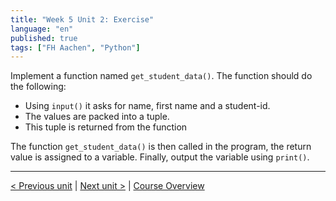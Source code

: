 ```yaml
---
title: "Week 5 Unit 2: Exercise"
language: "en"
published: true
tags: ["FH Aachen", "Python"]
---
```


Implement a function named ```get_student_data()```. The function should do the following:

+ Using ```input()``` it asks for name, first name and a student-id.
+ The values are packed into a tuple.
+ This tuple is returned from the function

The function ```get_student_data()``` is then called in the program, the return value is assigned to a variable. Finally, output the variable using ```print()```.

---

[< Previous unit](/teaching/python-mooc/week5_unit2_selftest) | [Next unit >](/teaching/python-mooc/week5_unit3_adding_parameters) |
[Course Overview](/teaching/python-mooc)